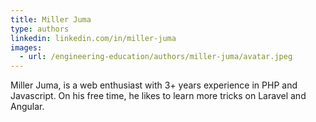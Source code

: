 ```yaml
---
title: Miller Juma
type: authors
linkedin: linkedin.com/in/miller-juma
images:
  - url: /engineering-education/authors/miller-juma/avatar.jpeg 
---
```

Miller Juma, is a web enthusiast with 3+ years experience in PHP and Javascript. On his free time, he likes to learn more tricks on Laravel and Angular.
